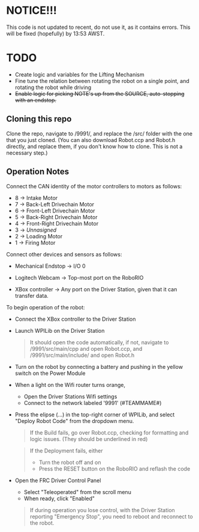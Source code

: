# NOTICE!!!
This code is not updated to recent, do not use it, as it contains errors. This will be fixed (hopefully) by 13:53 AWST.

# TODO
* Create logic and variables for the Lifting Mechanism
* Fine tune the relation between rotating the robot on a single point, and rotating the robot while driving
* ~~Enable logic for picking NOTE's up from the SOURCE, auto-stopping with an endstop.~~

## Cloning this repo
Clone the repo, navigate to /9991/, and replace the /src/ folder with the one that you just cloned. (You can also download Robot.ccp and Robot.h directly, and replace them, if you don't know how to clone. This is not a necessary step.)


## Operation Notes
Connect the CAN identity of the motor controllers to motors as follows:
* 8 -> Intake Motor
* 7 -> Back-Left Drivechain Motor
* 6 -> Front-Left Drivechain Motor
* 5 -> Back-Right Drivechain Motor
* 4 -> Front-Right Drivechain Motor
* 3 -> *Unnasigned*
* 2 -> Loading Motor
* 1 -> Firing Motor

Connect other devices and sensors as follows:
* Mechanical Endstop -> I/O 0
* Logitech Webcam -> Top-most port on the RoboRIO

* XBox controller -> Any port on the Driver Station, given that it can transfer data.


To begin operation of the robot:
- Connect the XBox controller to the Driver Station
- Launch WPILib on the Driver Station 
  > It should open the code automatically, if not, navigate to /9991/src/main/cpp and open Robot.ccp, and /9991/src/main/include/ and open Robot.h
  
- Turn on the robot by connecting a battery and pushing in the yellow switch on the Power Module
- When a light on the Wifi router turns orange,
  - Open the Driver Stations Wifi settings
  - Connect to the network labeled '9991' (#TEAMMAME#)
    
- Press the elipse (...) in the top-right corner of WPILib, and select "Deploy Robot Code" from the dropdown menu.
  > If the Build fails, go over Robot.ccp, checking for formatting and logic issues. (They should be underlined in red)
  
  > If the Deployment fails, either
  > - Turn the robot off and on
  > - Press the RESET button on the RoboRIO and reflash the code

- Open the FRC Driver Control Panel
  - Select "Teleoperated" from the scroll menu
  - When ready, click "Enabled"
  > If during operation you lose control, with the Driver Station reporting "Emergency Stop", you need to reboot and reconnect to the robot.

